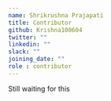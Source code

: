 ```yaml
---
name: Shrikrushna Prajapati
title: Contributor
github: Krishna100604
twitter: ""
linkedin: ""
slack: ""
joining_date: ""
role : contributor
---
```


Still waiting for this
